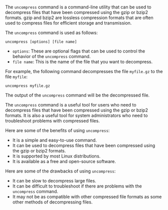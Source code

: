 # 

The `uncompress` command is a command-line utility that can be used to decompress files that have been compressed using the gzip or bzip2 formats. gzip and bzip2 are lossless compression formats that are often used to compress files for efficient storage and transmission.

The `uncompress` command is used as follows:

```
uncompress [options] [file name]
```

* `options`: These are optional flags that can be used to control the behavior of the `uncompress` command.
* `file name`: This is the name of the file that you want to decompress.

For example, the following command decompresses the file `myfile.gz` to the file `myfile`:

```
uncompress myfile.gz
```

The output of the `uncompress` command will be the decompressed file.

The `uncompress` command is a useful tool for users who need to decompress files that have been compressed using the gzip or bzip2 formats. It is also a useful tool for system administrators who need to troubleshoot problems with compressed files.

Here are some of the benefits of using `uncompress`:

* It is a simple and easy-to-use command.
* It can be used to decompress files that have been compressed using the gzip or bzip2 formats.
* It is supported by most Linux distributions.
* It is available as a free and open-source software.

Here are some of the drawbacks of using `uncompress`:

* It can be slow to decompress large files.
* It can be difficult to troubleshoot if there are problems with the `uncompress` command.
* It may not be as compatible with other compressed file formats as some other methods of decompressing files.
